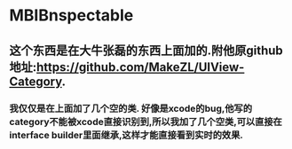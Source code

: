 # MBIBnspectable
## 这个东西是在大牛张磊的东西上面加的.附他原github地址:https://github.com/MakeZL/UIView-Category.
### 我仅仅是在上面加了几个空的类. 好像是xcode的bug,他写的category不能被xcode直接识别到,所以我加了几个空类,可以直接在interface builder里面继承,这样才能直接看到实时的效果.
